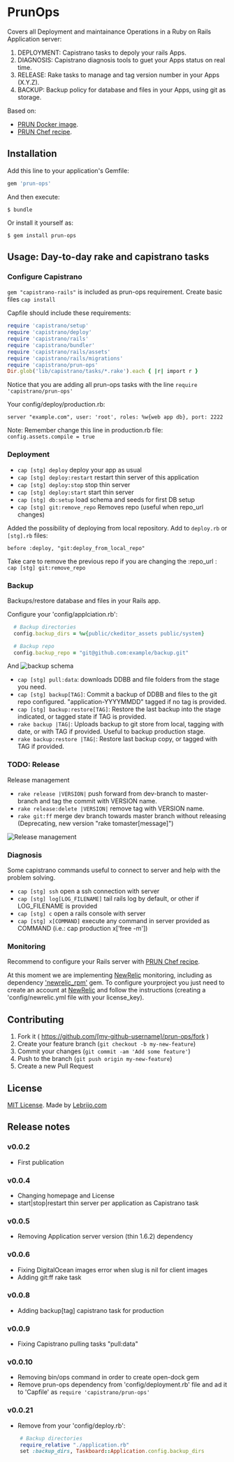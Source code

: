 # PrunOps

Covers all Deployment and maintainance Operations in a Ruby on Rails Application server:

1. DEPLOYMENT: Capistrano tasks to depoly your rails Apps.
1. DIAGNOSIS: Capistrano diagnosis tools to guet your Apps status on real time.
1. RELEASE: Rake tasks to manage and tag version number in your Apps (X.Y.Z).
1. BACKUP: Backup policy for database and files in your Apps, using git as storage.

Based on:

* [PRUN Docker image](https://registry.hub.docker.com/u/jlebrijo/prun/).
* [PRUN Chef recipe](https://github.com/jlebrijo/prun-cfg).

## Installation

Add this line to your application's Gemfile:

```ruby
gem 'prun-ops'
```

And then execute:

    $ bundle

Or install it yourself as:

    $ gem install prun-ops

## Usage: Day-to-day rake and capistrano tasks

### Configure Capistrano

`gem "capistrano-rails"` is included as prun-ops requirement. Create basic files `cap install`

Capfile should include these requirements:

```ruby
require 'capistrano/setup'
require 'capistrano/deploy'
require 'capistrano/rails'
require 'capistrano/bundler'
require 'capistrano/rails/assets'
require 'capistrano/rails/migrations'
require 'capistrano/prun-ops'
Dir.glob('lib/capistrano/tasks/*.rake').each { |r| import r }
```

Notice that you are adding all prun-ops tasks with the line `require 'capistrano/prun-ops'`

Your config/deploy/production.rb:

```
server "example.com", user: 'root', roles: %w{web app db}, port: 2222
```

Note: Remember change this line in production.rb file: `config.assets.compile = true`

### Deployment

* `cap [stg] deploy` deploy your app as usual
* `cap [stg] deploy:restart` restart thin server of this application
* `cap [stg] deploy:stop` stop thin server
* `cap [stg] deploy:start` start thin server
* `cap [stg] db:setup` load schema and seeds for first DB setup
* `cap [stg] git:remove_repo` Removes repo (useful when repo_url changes)

Added the possibility of deploying from local repository. Add to `deploy.rb` or `[stg].rb` files:

```
before :deploy, "git:deploy_from_local_repo"
```

Take care to remove the previous repo if you are changing the :repo_url : `cap [stg] git:remove_repo`


### Backup

Backups/restore database and files in your Rails app.

Configure your 'config/applciation.rb':

```ruby
  # Backup directories
  config.backup_dirs = %w{public/ckeditor_assets public/system}

  # Backup repo
  config.backup_repo = "git@github.com:example/backup.git"
```

And
![backup schema](https://docs.google.com/drawings/d/1Sp8ysn46ldIWRxaLUHfzpu7vK0zMjh4_iMpEP1U6SuU/pub?w=642&h=277  "Backup commands schema")

* `cap [stg] pull:data`: downloads DDBB and file folders from the stage you need.
* `cap [stg] backup[TAG]`: Commit a backup of DDBB and files to the git repo configured. "application-YYYYMMDD" tagged if no tag is provided.
* `cap [stg] backup:restore[TAG]`: Restore the last backup into the stage indicated, or tagged state if TAG is provided.
* `rake backup |TAG|`: Uploads backup to git store from local, tagging with date, or with TAG if provided. Useful to backup production stage.
* `rake backup:restore |TAG|`: Restore last backup copy, or tagged with TAG if provided.

### TODO: Release

Release management

* `rake release |VERSION|` push forward from dev-branch to master-branch and tag the commit with VERSION name.
* `rake release:delete |VERSION|` remove tag with VERSION name.
* `rake git:ff` merge dev branch towards master branch without releasing (Deprecating, new version "rake tomaster[message]")

![Release management](https://docs.google.com/drawings/d/1PLIQ8SMagUo1438RNShl99Ux3daFutmRgIsbQqhJ2n4/pub?w=917&h=551  "Release management")


### Diagnosis

Some capistrano commands useful to connect to server and help with the problem solving.

* `cap [stg] ssh` open a ssh connection with server
* `cap [stg] log[LOG_FILENAME]` tail rails log by default, or other if LOG_FILENAME is provided
* `cap [stg] c` open a rails console with server
* `cap [stg] x[COMMAND]` execute any command in server provided as COMMAND (i.e.: cap production x['free -m'])

### Monitoring

Recommend to configure your Rails server with [PRUN Chef recipe](https://github.com/jlebrijo/prun-cfg).

At this moment we are implementing [NewRelic](http://newrelic.com/) monitoring, including as dependency ['newrelic_rpm'](https://github.com/newrelic/rpm) gem. To configure yourproject you just need to create an account at [NewRelic](http://newrelic.com/)  and follow the instructions (creating a 'config/newrelic.yml file with your license_key).

## Contributing

1. Fork it ( https://github.com/[my-github-username]/prun-ops/fork )
2. Create your feature branch (`git checkout -b my-new-feature`)
3. Commit your changes (`git commit -am 'Add some feature'`)
4. Push to the branch (`git push origin my-new-feature`)
5. Create a new Pull Request

## License

[MIT License](http://opensource.org/licenses/MIT). Made by [Lebrijo.com](http://lebrijo.com)

## Release notes

### v0.0.2

* First publication

### v0.0.4

* Changing homepage and License
* start|stop|restart thin server per application as Capistrano task

### v0.0.5

* Removing Application server version (thin 1.6.2) dependency

### v0.0.6

* Fixing DigitalOcean images error when slug is nil for client images
* Adding git:ff rake task

### v0.0.8

* Adding backup[tag] capistrano task for production

### v0.0.9

* Fixing Capistrano pulling tasks "pull:data"

### v0.0.10

* Removing bin/ops command in order to create open-dock gem
* Remove prun-ops dependency from 'config/deployment.rb' file and ad it to 'Capfile' as `require 'capistrano/prun-ops'`

### v0.0.21

* Remove from your 'config/deploy.rb':

```ruby
    # Backup directories
    require_relative "./application.rb"
    set :backup_dirs, Taskboard::Application.config.backup_dirs
```
